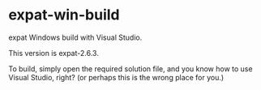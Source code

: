 # expat-win-build

expat Windows build with Visual Studio.

This version is expat-2.6.3.

To build, simply open the required solution file, and
you know how to use Visual Studio, right?
(or perhaps this is the wrong place for you.)
